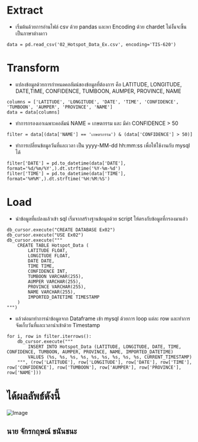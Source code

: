 # Extract
- เริ่มต้นด้วยการอ่านไฟล์ csv ด้วย pandas และหา Encoding ด้วย chardet ไม่งั้นจะขึ้นเป็นภาษาต่างดาว
```
data = pd.read_csv('02_Hotspot_Data_Ex.csv', encoding='TIS-620')
```

# Transform
- แปลงข้อมูลด้วยการกำหนดคอลัมน์ของข้อมูลที่ต้องการ คือ LATITUDE, LONGITUDE, DATE,TIME, CONFIDENCE, TUMBOON, AUMPER, PROVINCE, NAME
 ```
columns = ['LATITUDE', 'LONGITUDE', 'DATE', 'TIME', 'CONFIDENCE', 'TUMBOON', 'AUMPER', 'PROVINCE', 'NAME']
data = data[columns]
 ```
- ทำการกรองเอาเฉพาะคอลัมน์ NAME = เกษตกรรม และ มีค่า CONFIDENCE > 50
```
filter = data[(data['NAME'] == 'เกษตรกรรม') & (data['CONFIDENCE'] > 50)]
```
- ทำการเปลี่ยนข้อมูลวันที่และเวลา เป็น yyyy-MM-dd hh:mm:ss เพื่อให้ใช้งานกับ mysql ได้
```
filter['DATE'] = pd.to_datetime(data['DATE'], format='%d/%m/%Y',).dt.strftime('%Y-%m-%d')
filter['TIME'] = pd.to_datetime(data['TIME'], format='%H%M',).dt.strftime('%H:%M:%S')
```
# Load
- นำข้อมูลที่แปลงแล้วเข้า sql เริ่มจากสร้างฐานข้อมูลด้วย script ให้ตรงกับข้อมูลที่กรองมาแล้ว
```
db_cursor.execute("CREATE DATABASE Ex02")
db_cursor.execute("USE Ex02")
db_cursor.execute("""
    CREATE TABLE Hotspot_Data (
        LATITUDE FLOAT,
        LONGITUDE FLOAT,
        DATE DATE,
        TIME TIME,
        CONFIDENCE INT,
        TUMBOON VARCHAR(255),
        AUMPER VARCHAR(255),
        PROVINCE VARCHAR(255),
        NAME VARCHAR(255),
        IMPORTED_DATETIME TIMESTAMP
    )
""")
```
- แล้วต่อมาทำการนำข้อมูลจาก Dataframe เข้า mysql ด้วยการ loop แต่ละ row และทำการจัดเก็บวันที่และเวลานำเข้าด้วย Timestamp
```
for i, row in filter.iterrows():
    db_cursor.execute("""
        INSERT INTO Hotspot_Data (LATITUDE, LONGITUDE, DATE, TIME, CONFIDENCE, TUMBOON, AUMPER, PROVINCE, NAME, IMPORTED_DATETIME)
        VALUES (%s, %s, %s, %s, %s, %s, %s, %s, %s, CURRENT_TIMESTAMP)
    """, (row['LATITUDE'], row['LONGITUDE'], row['DATE'], row['TIME'], row['CONFIDENCE'], row['TUMBOON'], row['AUMPER'], row['PROVINCE'], row['NAME']))
```
# ได้ผลลัพธ์ดังนี้
![Image](https://github.com/user-attachments/assets/eb3fd148-82e9-4912-b488-d6a82693de01)

## นาย จักรกฤษณ์ ชนันชนะ

